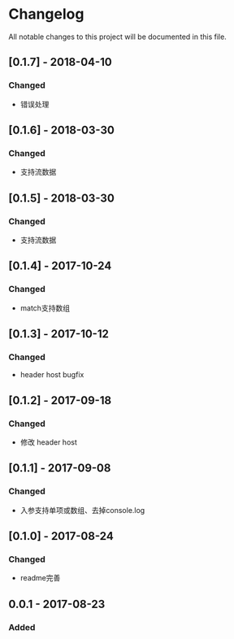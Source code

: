 # Changelog
All notable changes to this project will be documented in this file.

## [0.1.7] - 2018-04-10
### Changed
- 错误处理

## [0.1.6] - 2018-03-30
### Changed
- 支持流数据

## [0.1.5] - 2018-03-30
### Changed
- 支持流数据

## [0.1.4] - 2017-10-24
### Changed
- match支持数组

## [0.1.3] - 2017-10-12
### Changed
- header host bugfix

## [0.1.2] - 2017-09-18
### Changed
- 修改 header host

## [0.1.1] - 2017-09-08
### Changed
- 入参支持单项或数组、去掉console.log

## [0.1.0] - 2017-08-24
### Changed
- readme完善

## 0.0.1 - 2017-08-23
### Added

